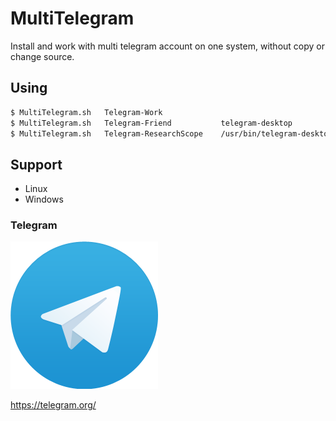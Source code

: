 # MultiTelegram

Install and work with multi telegram account on one system, without copy or change source.

## Using

```bash
$ MultiTelegram.sh   Telegram-Work
$ MultiTelegram.sh   Telegram-Friend           telegram-desktop
$ MultiTelegram.sh   Telegram-ResearchScope    /usr/bin/telegram-desktop
```

## Support

- Linux
 - Windows
 
### Telegram

[![Logo](logo.png)](https://telegram.org)

https://telegram.org/
